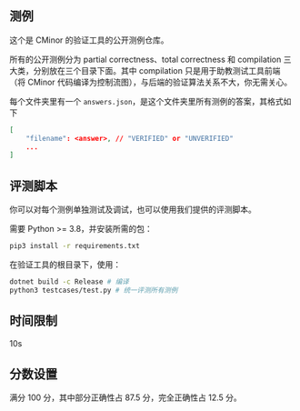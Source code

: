 ## 测例

这个是 CMinor 的验证工具的公开测例仓库。

所有的公开测例分为 partial correctness、total correctness 和 compilation 三大类，分别放在三个目录下面。其中 compilation 只是用于助教测试工具前端（将 CMinor 代码编译为控制流图），与后端的验证算法关系不大，你无需关心。

每个文件夹里有一个 `answers.json`，是这个文件夹里所有测例的答案，其格式如下

```json
[
    "filename": <answer>, // "VERIFIED" or "UNVERIFIED"
    ...
]
```

## 评测脚本

你可以对每个测例单独测试及调试，也可以使用我们提供的评测脚本。

需要 Python >= 3.8，并安装所需的包：

```bash
pip3 install -r requirements.txt
```

在验证工具的根目录下，使用：

```bash
dotnet build -c Release # 编译
python3 testcases/test.py # 统一评测所有测例
```

## 时间限制

10s

## 分数设置

满分 100 分，其中部分正确性占 87.5 分，完全正确性占 12.5 分。

